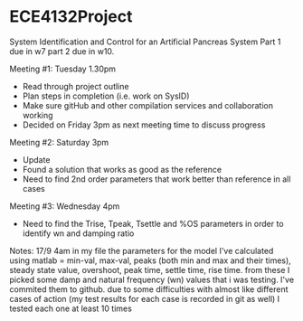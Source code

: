 # ECE4132Project
System Identification and Control for an Artificial Pancreas System
Part 1 due in w7
part 2 due in w10.

Meeting #1: Tuesday 1.30pm 
- Read through project outline
- Plan steps in completion (i.e. work on SysID)
- Make sure gitHub and other compilation services and collaboration working
- Decided on Friday 3pm as next meeting time to discuss progress

Meeting #2: Saturday 3pm 
- Update 
- Found a solution that works as good as the reference
- Need to find 2nd order parameters that work better than reference in all cases

Meeting #3: Wednesday 4pm
- Need to find the Trise, Tpeak, Tsettle and %OS parameters in order to identify wn and damping ratio

Notes: 17/9 4am
in my file the parameters for the model I've calculated using matlab = min-val, max-val, peaks (both min and max and their times), steady state value, overshoot, peak time, settle time, rise time.
from these I picked some damp and natural frequency (wn) values that i was testing. I've commited them to github. 
due to some difficulties with almost like different cases of action (my test results for each case is recorded in git as well) I tested each one at least 10 times 